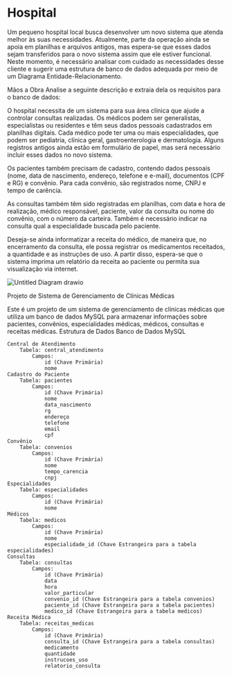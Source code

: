 # Hospital


Um pequeno hospital local busca desenvolver um novo sistema que atenda melhor às suas necessidades. Atualmente, parte da operação ainda se apoia em planilhas e arquivos antigos, mas espera-se que esses dados sejam transferidos para o novo sistema assim que ele estiver funcional. Neste momento, é necessário analisar com cuidado as necessidades desse cliente e sugerir uma estrutura de banco de dados adequada por meio de um Diagrama Entidade-Relacionamento.



Mãos a Obra
Analise a seguinte descrição e extraia dela os requisitos para o banco de dados:

O hospital necessita de um sistema para sua área clínica que ajude a controlar consultas realizadas. Os médicos podem ser generalistas, especialistas ou residentes e têm seus dados pessoais cadastrados em planilhas digitais. Cada médico pode ter uma ou mais especialidades, que podem ser pediatria, clínica geral, gastroenterologia e dermatologia. Alguns registros antigos ainda estão em formulário de papel, mas será necessário incluir esses dados no novo sistema.

Os pacientes também precisam de cadastro, contendo dados pessoais (nome, data de nascimento, endereço, telefone e e-mail), documentos (CPF e RG) e convênio. Para cada convênio, são registrados nome, CNPJ e tempo de carência.

As consultas também têm sido registradas em planilhas, com data e hora de realização, médico responsável, paciente, valor da consulta ou nome do convênio, com o número da carteira. Também é necessário indicar na consulta qual a especialidade buscada pelo paciente.

Deseja-se ainda informatizar a receita do médico, de maneira que, no encerramento da consulta, ele possa registrar os medicamentos receitados, a quantidade e as instruções de uso. A partir disso, espera-se que o sistema imprima um relatório da receita ao paciente ou permita sua visualização via internet.




![Untitled Diagram drawio](https://github.com/HenriqueBuen/Hospital/assets/142261748/31629b08-75f2-488c-9a24-5cfd9b50eda7)





Projeto de Sistema de Gerenciamento de Clínicas Médicas

Este é um projeto de um sistema de gerenciamento de clínicas médicas que utiliza um banco de dados MySQL para armazenar informações sobre pacientes, convênios, especialidades médicas, médicos, consultas e receitas médicas.
Estrutura de Dados
Banco de Dados MySQL

    Central de Atendimento
        Tabela: central_atendimento
            Campos:
                id (Chave Primária)
                nome
    Cadastro do Paciente
        Tabela: pacientes
            Campos:
                id (Chave Primária)
                nome
                data_nascimento
                rg
                endereço
                telefone
                email
                cpf
    Convênio
        Tabela: convenios
            Campos:
                id (Chave Primária)
                nome
                tempo_carencia
                cnpj
    Especialidades
        Tabela: especialidades
            Campos:
                id (Chave Primária)
                nome
    Médicos
        Tabela: medicos
            Campos:
                id (Chave Primária)
                nome
                especialidade_id (Chave Estrangeira para a tabela especialidades)
    Consultas
        Tabela: consultas
            Campos:
                id (Chave Primária)
                data
                hora
                valor_particular
                convenio_id (Chave Estrangeira para a tabela convenios)
                paciente_id (Chave Estrangeira para a tabela pacientes)
                medico_id (Chave Estrangeira para a tabela medicos)
    Receita Médica
        Tabela: receitas_medicas
            Campos:
                id (Chave Primária)
                consulta_id (Chave Estrangeira para a tabela consultas)
                medicamento
                quantidade
                instrucoes_uso
                relatorio_consulta



